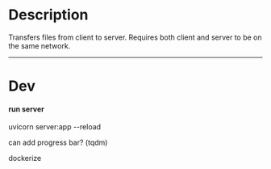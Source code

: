 # Description
Transfers files from client to server. Requires both client and server to be on the same network.

---
# Dev
#### run server
uvicorn server:app --reload

can add progress bar? (tqdm)

dockerize